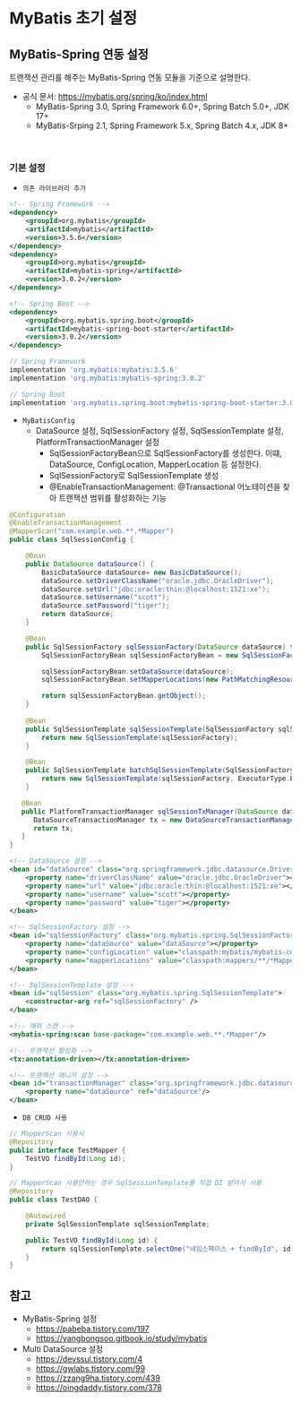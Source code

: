 # MyBatis 초기 설정

## MyBatis-Spring 연동 설정

트랜잭션 관리를 해주는 MyBatis-Spring 연동 모듈을 기준으로 설명한다.  

 - 공식 문서: https://mybatis.org/spring/ko/index.html
    - MyBatis-Spring 3.0, Spring Framework 6.0+, Spring Batch 5.0+, JDK 17+
    - MyBatis-Srping 2.1, Spring Framework 5.x, Spring Batch 4.x, JDK 8+

<br/>

### 기본 설정

 - `의존 라이브러리 추가`
```XML
<!-- Spring Framework -->
<dependency>
    <groupId>org.mybatis</groupId>
    <artifactId>mybatis</artifactId>
    <version>3.5.6</version>
</dependency>
<dependency>
    <groupId>org.mybatis</groupId>
    <artifactId>mybatis-spring</artifactId>
    <version>3.0.2</version>
</dependency>

<!-- Spring Boot -->
<dependency>
    <groupId>org.mybatis.spring.boot</groupId>
    <artifactId>mybatis-spring-boot-starter</artifactId>
    <version>3.0.2</version>
</dependency>
```
```gradle
// Spring Framework
implementation 'org.mybatis:mybatis:3.5.6'
implementation 'org.mybatis:mybatis-spring:3.0.2'

// Spring Boot
implementation 'org.mybatis.spring.boot:mybatis-spring-boot-starter:3.0.2'
```

 - `MyBatisConfig`
    - DataSource 설정, SqlSessionFactory 설정, SqlSessionTemplate 설정, PlatformTransactionManager 설정
        - SqlSessionFactoryBean으로 SqlSessionFactory를 생성한다. 이떄, DataSource, ConfigLocation, MapperLocation 등 설정한다.
        - SqlSessionFactory로 SqlSessionTemplate 생성
        - @EnableTransactionManagement: @Transactional 어노테이션을 찾아 트랜잭션 범위를 활성화하는 기능
```Java
@Configuration
@EnableTransactionManagement
@MapperScan("com.example.web.**.*Mapper")
public class SqlSessionConfig {

    @Bean
    public DataSource dataSource() {
        BasicDataSource dataSource= new BasicDataSource();
        dataSource.setDriverClassName("oracle.jdbc.OracleDriver");
        dataSource.setUrl("jdbc:oracle:thin:@localhost:1521:xe");
        dataSource.setUsername("scott");
        dataSource.setPassword("tiger");
        return dataSource;
    }

    @Bean 
    public SqlSessionFactory sqlSessionFactory(DataSource dataSource) throws Exception {
        SqlSessionFactoryBean sqlSessionFactoryBean = new SqlSessionFactoryBean();

        sqlSessionFactoryBean.setDataSource(dataSource);
        sqlSessionFactoryBean.setMapperLocations(new PathMatchingResourcePatternResolver().getResources("classpath:mappers/*Mapper.xml"));

        return sqlSessionFactoryBean.getObject();
    }
    
    @Bean  
    public SqlSessionTemplate sqlSessionTemplate(SqlSessionFactory sqlSessionFactory) {
        return new SqlSessionTemplate(sqlSessionFactory);
    }

    @Bean  
    public SqlSessionTemplate batchSqlSessionTemplate(SqlSessionFactory sqlSessionFactory) {
        return new SqlSessionTemplate(sqlSessionFactory, ExecutorType.BATCH);
    }

   @Bean
   public PlatformTransactionManager sqlSessionTxManager(DataSource dataSource) {
      DataSourceTransactionManager tx = new DataSourceTransactionManager(dataSource);
      return tx;
   }
}
```
```XML
<!-- DataSource 설정 -->
<bean id="dataSource" class="org.springframework.jdbc.datasource.DriverManagerDataSource">
    <property name="driverClassName" value="oracle.jdbc.OracleDriver"></property>
    <property name="url" value="jdbc:oracle:thin:@localhost:1521:xe"></property>
    <property name="username" value="scott"></property>
    <property name="password" value="tiger"></property>
</bean>

<!-- SqlSessionFactory 설정 -->
<bean id="sqlSessionFactory" class="org.mybatis.spring.SqlSessionFactoryBean">
    <property name="dataSource" value="dataSource"></property>
    <property name="configLocation" value="classpath:mybatis/mybatis-config.xml"></property>
    <property name="mapperLocations" value="classpath:mappers/**/*Mapper.xml"></property>
</bean>

<!-- SqlSessionTemplate 설정 -->
<bean id="sqlSession" class="org.mybatis.spring.SqlSessionTemplate">
    <constructor-arg ref="sqlSessionFactory" />
</bean>

<!-- 매퍼 스캔 -->
<mybatis-spring:scan base-package="com.example.web.**.*Mapper"/>

<!-- 트랜잭션 활성화 -->
<tx:annotation-driven></tx:annotation-driven>

<!-- 트랜잭션 매니저 설정 -->
<bean id="transactionManager" class="org.springframework.jdbc.datasource.DataSourceTransactionManager">
    <property name="dataSource" ref="dataSource"/>
</bean>
```

 - `DB CRUD 사용`
```Java
// MapperScan 사용시
@Repository
public interface TestMapper {
    TestVO findById(Long id);
}
```
```Java
// MapperScan 사용안하는 경우 SqlSessionTemplate를 직접 DI 받아서 사용
@Repository
public class TestDAO {

    @Autowired
    private SqlSessionTemplate sqlSessionTemplate;

    public TestVO findById(Long id) {
        return sqlSessionTemplate.selectOne("네임스페이스 + findById", id);
    }
}
```

## 참고

 - MyBatis-Spring 설정
    - https://pabeba.tistory.com/197
    - https://yangbongsoo.gitbook.io/study/mybatis
 - Multi DataSource 설정
    - https://devssul.tistory.com/4
    - https://gwlabs.tistory.com/99
    - https://zzang9ha.tistory.com/439
    - https://oingdaddy.tistory.com/378
